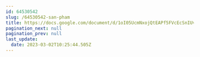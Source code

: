```yaml
---
id: 64530542
slug: /64530542-san-pham
title: https://docs.google.com/document/d/1oI05UcmNxojQtEAPf5FVcEcSnIUvriukcuPrCZK87wA
pagination_next: null
pagination_prev: null
last_update:
  date: 2023-03-02T10:25:44.505Z
---
```


